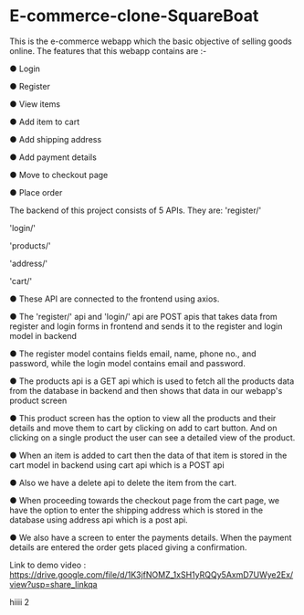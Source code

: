 # E-commerce-clone-SquareBoat
This is the e-commerce webapp which the basic objective of selling goods online. The features that this webapp contains are :- 

●	Login 

●	Register 

●	View items 

●	Add item to cart

●	Add shipping address

●	Add payment details

●	Move to checkout page

●	Place order

The backend of this project consists of 5 APIs. They are:
'register/'

'login/'

'products/'

'address/'

'cart/'


●	These API are connected to the frontend using axios.

●	The 'register/' api and 'login/' api are POST apis that takes data from register and login forms in frontend and sends it to the register and login model in backend

●	The register model contains fields email, name, phone no., and password, while the login model contains email and password.

●	The products api is a GET api which is used to fetch all the products data from the database in backend and then shows that data in our webapp's product screen

●	This product screen has the option to view all the products and their details and move them to cart by clicking  on add to cart button. And on clicking on a single product the user can see a detailed view of the product.

●	When an item is added to cart then the data of that item is stored in the cart model in backend using cart api which is a POST api

●	Also we have a delete api to delete the item from the cart.

●	When proceeding towards the checkout page from the cart page, we have the option to enter the shipping address which is stored in the database using address api which is a post api.

●	We also have a screen to enter the payments details. When the payment details are entered the order gets placed giving a confirmation.


Link to demo video : https://drive.google.com/file/d/1K3jfNOMZ_1xSH1yRQQy5AxmD7UWye2Ex/view?usp=share_linkqa


hiiii 2

